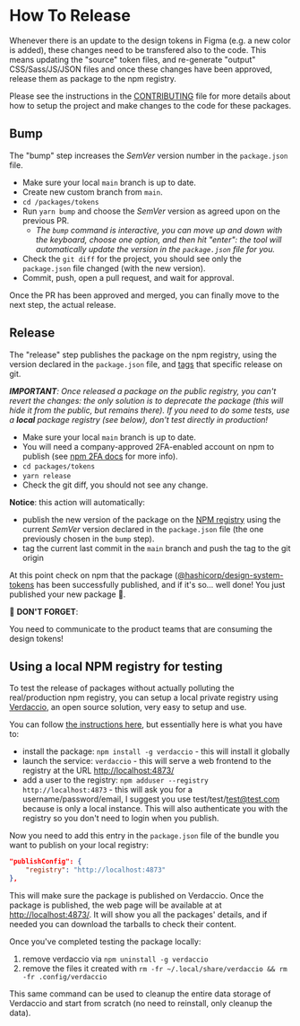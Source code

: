 # How To Release

Whenever there is an update to the design tokens in Figma (e.g. a new color is added), these changes need to be transfered also to the code. This means updating the "source" token files, and re-generate "output" CSS/Sass/JS/JSON files and once these changes have been approved, release them as package to the npm registry.

Please see the instructions in the [CONTRIBUTING](CONTRIBUTING.md) file for more details about how to setup the project and make changes to the code for these packages.

## Bump

The "bump" step increases the _SemVer_ version number in the `package.json` file.

* Make sure your local `main` branch is up to date.
* Create new custom branch from `main`.
* `cd /packages/tokens`
* Run `yarn bump` and choose the _SemVer_ version as agreed upon on the previous PR.
  * _The `bump` command is interactive, you can move up and down with the keyboard, choose one option, and then hit "enter": the tool will automatically update the version in the `package.json` file for you._
* Check the `git diff` for the project, you should see only the `package.json` file changed (with the new version).
* Commit, push, open a pull request, and wait for approval.

Once the PR has been approved and merged, you can finally move to the next step, the actual release.

## Release

The "release" step publishes the package on the npm registry, using the version declared in the `package.json` file, and [tags](https://www.atlassian.com/git/tutorials/inspecting-a-repository/git-tag) that specific release on git.

_**IMPORTANT**: Once released a package on the public registry, you can't revert the changes: the only solution is to deprecate the package (this will hide it from the public, but remains there). If you need to do some tests, use a **local** package registry (see below), don't test directly in production!_

* Make sure your local `main` branch is up to date.
* You will need a company-approved 2FA-enabled account on npm to publish (see [npm 2FA docs](https://docs.npmjs.com/configuring-two-factor-authentication) for more info).
* `cd packages/tokens`
* `yarn release`
* Check the git diff, you should not see any change.

**Notice**: this action will automatically:

* publish the new version of the package on the [NPM registry](https://www.npmjs.com/) using the current _SemVer_ version declared in the `package.json` file (the one previously chosen in the `bump` step).
* tag the current last commit in the `main` branch and push the tag to the git origin

At this point check on npm that the package ([@hashicorp/design-system-tokens](https://www.npmjs.com/package/@hashicorp/design-system-tokens) has been successfully published, and if it's so... well done! You just published your new package 🎉.

🚨 **DON'T FORGET**:

You need to communicate to the product teams that are consuming the design tokens!

## Using a local NPM registry for testing

To test the release of packages without actually polluting the real/production npm registry, you can setup a local private registry using [Verdaccio](https://verdaccio.org/docs/what-is-verdaccio), an open source solution, very easy to setup and use.

You can follow [the instructions here](https://verdaccio.org/docs/installation), but essentially here is what you have to:

* install the package: `npm install -g verdaccio` - this will install it globally
* launch the service: `verdaccio` - this will serve a web frontend to the registry at the URL [http://localhost:4873/](http://localhost:4873/)
* add a user to the registry: `npm adduser --registry http://localhost:4873` - this will ask you for a username/password/email, I suggest you use test/test/test@test.com because is only a local instance. This will also authenticate you with the registry so you don't need to login when you publish.

Now you need to add this entry in the `package.json` file of the bundle you want to publish on your local registry:

```json
"publishConfig": {
    "registry": "http://localhost:4873"
},
```

This will make sure the package is published on Verdaccio. Once the package is published, the web page will be available at at [http://localhost:4873/](http://localhost:4873/). It will show you all the packages' details, and if needed you can download the tarballs to check their content.

Once you've completed testing the package locally:

1. remove verdaccio via `npm uninstall -g verdaccio`  
2. remove the files it created with `rm -fr ~/.local/share/verdaccio && rm -fr .config/verdaccio`

This same command can be used to cleanup the entire data storage of Verdaccio and start from scratch (no need to reinstall, only cleanup the data).
